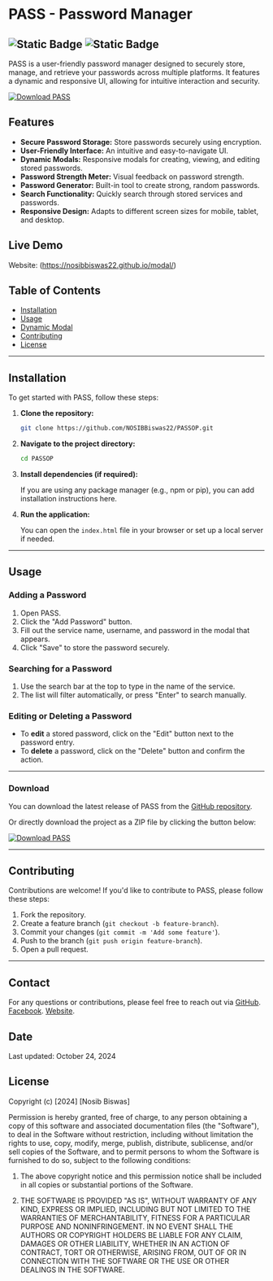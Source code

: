 # PASS<OP> - Password Manager

![Static Badge](https://img.shields.io/badge/Developed%20By-Nosib%20Biswas-blue)
![Static Badge](https://img.shields.io/badge/version-1.0.1-red)
---

PASS<OP> is a user-friendly password manager designed to securely store, manage, and retrieve your passwords across multiple platforms. It features a dynamic and responsive UI, allowing for intuitive interaction and security.

[![Download PASS<OP>](https://img.shields.io/badge/Download-PASS%3COP%3E-brightgreen)](https://github.com/NOSIBBiswas22/PASSOP/archive/refs/heads/main.zip)

## Features

- **Secure Password Storage:** Store passwords securely using encryption.
- **User-Friendly Interface:** An intuitive and easy-to-navigate UI.
- **Dynamic Modals:** Responsive modals for creating, viewing, and editing stored passwords.
- **Password Strength Meter:** Visual feedback on password strength.
- **Password Generator:** Built-in tool to create strong, random passwords.
- **Search Functionality:** Quickly search through stored services and passwords.
- **Responsive Design:** Adapts to different screen sizes for mobile, tablet, and desktop.

## Live Demo
Website: (https://nosibbiswas22.github.io/modal/)


## Table of Contents

- [Installation](#installation)
- [Usage](#usage)
- [Dynamic Modal](#dynamic-modal)
- [Contributing](#contributing)
- [License](#license)

---

## Installation

To get started with PASS<OP>, follow these steps:

1. **Clone the repository:**

    ```bash
    git clone https://github.com/NOSIBBiswas22/PASSOP.git
    ```

2. **Navigate to the project directory:**

    ```bash
    cd PASSOP
    ```

3. **Install dependencies (if required):**
    
    If you are using any package manager (e.g., npm or pip), you can add installation instructions here.

4. **Run the application:**

    You can open the `index.html` file in your browser or set up a local server if needed.

---

## Usage

### Adding a Password

1. Open PASS<OP>.
2. Click the "Add Password" button.
3. Fill out the service name, username, and password in the modal that appears.
4. Click "Save" to store the password securely.

### Searching for a Password

1. Use the search bar at the top to type in the name of the service.
2. The list will filter automatically, or press "Enter" to search manually.

### Editing or Deleting a Password

- To **edit** a stored password, click on the "Edit" button next to the password entry.
- To **delete** a password, click on the "Delete" button and confirm the action.
---


### Download

You can download the latest release of PASS<OP> from the [GitHub repository](https://github.com/NOSIBBiswas22/PASSOP).

Or directly download the project as a ZIP file by clicking the button below:

[![Download PASS<OP>](https://img.shields.io/badge/Download-PASS%3COP%3E-brightgreen)](https://github.com/NOSIBBiswas22/PASSOP/archive/refs/heads/main.zip)

---

## Contributing

Contributions are welcome! If you'd like to contribute to PASS<OP>, please follow these steps:

1. Fork the repository.
2. Create a feature branch (`git checkout -b feature-branch`).
3. Commit your changes (`git commit -m 'Add some feature'`).
4. Push to the branch (`git push origin feature-branch`).
5. Open a pull request.

---

## Contact

For any questions or contributions, please feel free to reach out via [GitHub](https://github.com/NOSIBBiswas22/).
 [Facebook](https://www.facebook.com/nosib.biswas.227).
 [Website](https://nosibbiswas22.github.io/nosibbiswas/).

## Date

Last updated: October 24, 2024

## License

Copyright (c) [2024] [Nosib Biswas]

Permission is hereby granted, free of charge, to any person obtaining a copy of this software and associated documentation files (the "Software"), to deal in the Software without restriction, including without limitation the rights to use, copy, modify, merge, publish, distribute, sublicense, and/or sell copies of the Software, and to permit persons to whom the Software is furnished to do so, subject to the following conditions:

1. The above copyright notice and this permission notice shall be included in all copies or substantial portions of the Software.

2. THE SOFTWARE IS PROVIDED "AS IS", WITHOUT WARRANTY OF ANY KIND, EXPRESS OR IMPLIED, INCLUDING BUT NOT LIMITED TO THE WARRANTIES OF MERCHANTABILITY, FITNESS FOR A PARTICULAR PURPOSE AND NONINFRINGEMENT. IN NO EVENT SHALL THE AUTHORS OR COPYRIGHT HOLDERS BE LIABLE FOR ANY CLAIM, DAMAGES OR OTHER LIABILITY, WHETHER IN AN ACTION OF CONTRACT, TORT OR OTHERWISE, ARISING FROM, OUT OF OR IN CONNECTION WITH THE SOFTWARE OR THE USE OR OTHER DEALINGS IN THE SOFTWARE.
